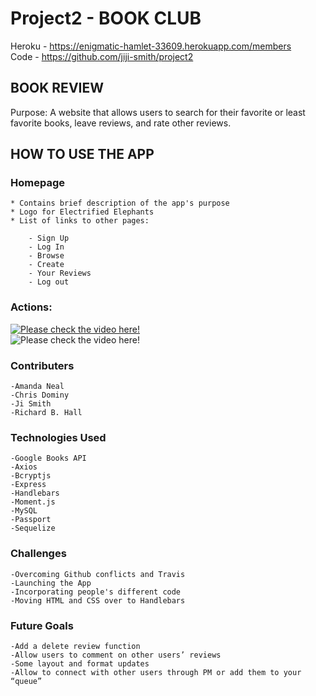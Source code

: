 # Project2 - BOOK CLUB

Heroku - https://enigmatic-hamlet-33609.herokuapp.com/members <br>
Code - https://github.com/jiji-smith/project2

## BOOK REVIEW

Purpose: A website that allows users to search for their favorite or least favorite books, leave reviews, and rate other reviews. <br>


## HOW TO USE THE APP

### Homepage

    * Contains brief description of the app's purpose    
    * Logo for Electrified Elephants    
    * List of links to other pages:
    
        - Sign Up
        - Log In        
        - Browse        
        - Create        
        - Your Reviews        
        - Log out
        
    

### Actions:
[![Please check the video here!](https://img.youtube.com/vi/mEIYpJk_RhE/0.jpg)](https://youtu.be/mEIYpJk_RhE) <br>
![Please check the video here!](https://youtu.be/mEIYpJk_RhE)
    
 
### Contributers

    -Amanda Neal
    -Chris Dominy
    -Ji Smith
    -Richard B. Hall
    


### Technologies Used

    -Google Books API
    -Axios
    -Bcryptjs
    -Express
    -Handlebars
    -Moment.js
    -MySQL
    -Passport
    -Sequelize
    
### Challenges

    -Overcoming Github conflicts and Travis
    -Launching the App
    -Incorporating people's different code
    -Moving HTML and CSS over to Handlebars
    
### Future Goals

    -Add a delete review function
    -Allow users to comment on other users’ reviews
    -Some layout and format updates
    -Allow to connect with other users through PM or add them to your “queue”
    
